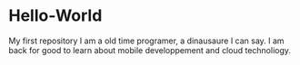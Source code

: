 # Hello-World
My first repository
I am a old time programer, a dinausaure I can say.
I am back for good to learn about mobile developpement and cloud technoliogy.
